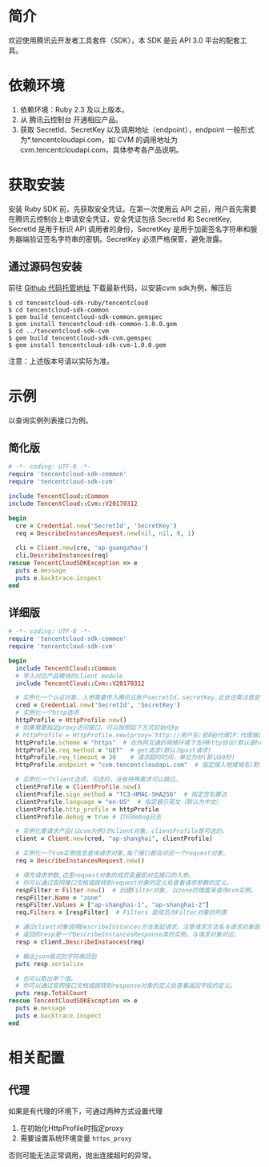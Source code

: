 # 简介
欢迎使用腾讯云开发者工具套件（SDK），本 SDK 是云 API 3.0 平台的配套工具。

# 依赖环境

1. 依赖环境：Ruby 2.3 及以上版本。
2. 从 腾讯云控制台 开通相应产品。
3. 获取 SecretId、SecretKey 以及调用地址（endpoint），endpoint 一般形式为\*.tencentcloudapi.com，如 CVM 的调用地址为 cvm.tencentcloudapi.com，具体参考各产品说明。

# 获取安装

安装 Ruby SDK 前，先获取安全凭证。在第一次使用云 API 之前，用户首先需要在腾讯云控制台上申请安全凭证，安全凭证包括 SecretId 和 SecretKey, SecretId 是用于标识 API 调用者的身份，SecretKey 是用于加密签名字符串和服务器端验证签名字符串的密钥。SecretKey 必须严格保管，避免泄露。

## 通过源码包安装

前往 [Github 代码托管地址](https://github.com/tencentcloud/tencentcloud-sdk-ruby) 下载最新代码，以安装cvm sdk为例，解压后

    $ cd tencentcloud-sdk-ruby/tencentcloud
    $ cd tencentcloud-sdk-common
    $ gem build tencentcloud-sdk-common.gemspec
    $ gem install tencentcloud-sdk-common-1.0.0.gem
    $ cd ../tencentcloud-sdk-cvm
    $ gem build tencentcloud-sdk-cvm.gemspec
    $ gem install tencentcloud-sdk-cvm-1.0.0.gem 

注意：上述版本号请以实际为准。

# 示例

以查询实例列表接口为例。

## 简化版

```ruby
# -*- coding: UTF-8 -*-
require 'tencentcloud-sdk-common'
require 'tencentcloud-sdk-cvm'

include TencentCloud::Common
include TencentCloud::Cvm::V20170312

begin
  cre = Credential.new('SecretId', 'SecretKey')
  req = DescribeInstancesRequest.new(nil, nil, 0, 1)
  
  cli = Client.new(cre, 'ap-guangzhou')
  cli.DescribeInstances(req)
rescue TencentCloudSDKException => e
  puts e.message  
  puts e.backtrace.inspect  
end
```

## 详细版

```ruby
# -*- coding: UTF-8 -*-
require 'tencentcloud-sdk-common'
require 'tencentcloud-sdk-cvm'

begin
  include TencentCloud::Common
  # 导入对应产品模块的client module
  include TencentCloud::Cvm::V20170312

  # 实例化一个认证对象，入参需要传入腾讯云账户secretId，secretKey,此处还需注意密钥对的保密
  cred = Credential.new('SecretId', 'SecretKey')
  # 实例化一个http选项
  httpProfile = HttpProfile.new()
  # 如果需要指定proxy访问接口，可以按照如下方式初始化hp
  # httpProfile = HttpProfile.new(proxy='http://用户名:密码@代理IP:代理端口')
  httpProfile.scheme = "https"  # 在外网互通的网络环境下支持http协议(默认是https协议),建议使用https协议
  httpProfile.req_method = "GET"  # get请求(默认为post请求)
  httpProfile.req_timeout = 30    # 请求超时时间，单位为秒(默认60秒)
  httpProfile.endpoint = "cvm.tencentcloudapi.com"  # 指定接入地域域名(默认就近接入)

  # 实例化一个client选项，可选的，没有特殊需求可以跳过。
  clientProfile = ClientProfile.new()
  clientProfile.sign_method = "TC3-HMAC-SHA256"  # 指定签名算法
  clientProfile.language = "en-US"  # 指定展示英文（默认为中文）
  clientProfile.http_profile = httpProfile
  clientProfile.debug = true # 打印debug日志

  # 实例化要请求产品(以cvm为例)的client对象，clientProfile是可选的。
  client = Client.new(cred, "ap-shanghai", clientProfile)

  # 实例化一个cvm实例信息查询请求对象,每个接口都会对应一个request对象。
  req = DescribeInstancesRequest.new()

  # 填充请求参数,这里request对象的成员变量即对应接口的入参。
  # 你可以通过官网接口文档或跳转到request对象的定义处查看请求参数的定义。
  respFilter = Filter.new()  # 创建Filter对象, 以zone的维度来查询cvm实例。
  respFilter.Name = "zone"
  respFilter.Values = ["ap-shanghai-1", "ap-shanghai-2"]
  req.Filters = [respFilter]  # Filters 是成员为Filter对象的列表

  # 通过client对象调用DescribeInstances方法发起请求。注意请求方法名与请求对象是对应的。
  # 返回的resp是一个DescribeInstancesResponse类的实例，与请求对象对应。
  resp = client.DescribeInstances(req)

  # 输出json格式的字符串回包
  puts resp.serialize

  # 也可以取出单个值。
  # 你可以通过官网接口文档或跳转到response对象的定义处查看返回字段的定义。
  puts resp.TotalCount
rescue TencentCloudSDKException => e
  puts e.message  
  puts e.backtrace.inspect  
end
```

# 相关配置

## 代理

如果是有代理的环境下，可通过两种方式设置代理

1. 在初始化HttpProfile时指定proxy
2. 需要设置系统环境变量 `https_proxy`

否则可能无法正常调用，抛出连接超时的异常。
